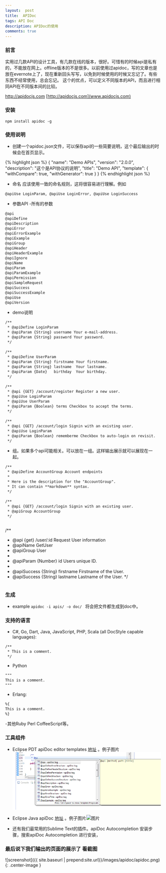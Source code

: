 ```yaml
---
layout:  post
title:  APIDoc
tags: API Doc
description: APIDoc的使用
comments: true
---
```


### 前言
实用过几款API的设计工具，有几款在线的版本，很好。可惜有的时候api是私有的，不能放在网上。offline版本的不是很多。以前使用过apidoc，写的文章也是放在evernote上了，现在重新回头写写，以免到时候使用的时候又忘记了。有些东西不经常使用，总会忘记。 这个的优点，可以定义不同版本的API，而且进行相同API在不同版本间的比较。
	
http://apidocjs.com [http://apidocjs.com](www.apidocjs.com)

### 安装

``` 
npm install apidoc -g
```

### 使用说明

- 创建一个apidoc.json文件，可以保存api的一些简要说明，这个最后输出的时候会在首页显示。


{% highlight json %}
{
  "name": "Demo APIs",
  "version": "2.0.0",
  "description": "这个是API协议的说明",
  "title": "Demo API",
  "template": {
  	"withCompare": true,
  	"withGenerator": true
  }
}
{% endhighlight json %}

- 命名	应该使用一致的命名规则，这将很容易进行理解。例如 

```
@apiUse LoginParam, @apiUse LoginError, @apiUse LoginSuccess

```

- 参数API
-所有的参数

```
@api
@apiDefine
@apiDescription
@apiError
@apiErrorExample
@apiExample
@apiGroup
@apiHeader
@apiHeaderExample
@apiIgnore
@apiName
@apiParam
@apiParamExample
@apiPermission
@apiSampleRequest
@apiSuccess
@apiSuccessExample
@apiUse
@apiVersion
```

- demo说明

```
/**
 * @apiDefine LoginParam
 * @apiParam {String} username Your e-mail-address.
 * @apiParam {String} password Your password.
 */

/**
 * @apiDefine UserParam
 * @apiParam {String} firstname Your firstname.
 * @apiParam {String} lastname  Your lastname.
 * @apiParam {Date}   birthday  Your birthday.
 */

/**
 * @api {GET} /account/register Register a new user.
 * @apiUse LoginParam
 * @apiUse UserParam
 * @apiParam {Boolean} terms Checkbox to accept the terms.
 */

/**
 * @api {GET} /account/login Signin with an existing user.
 * @apiUse LoginParam
 * @apiParam {Boolean} rememberme Checkbox to auto-login on revisit.
 */

```

- 组。如果多个api可能相关。可以放在一组。这样输出展示就可以展现在一起。 

```
/**
 * @apiDefine AccountGroup Account endpoints
 *
 * Here is the description for the "AccountGroup".
 * It can contain **markdown** syntax.
 */

/**
 * @api {GET} /account/login Signin with an existing user.
 * @apiGroup AccountGroup
 */
 
 ```

/**
 * @api {get} /user/:id Request User information
 * @apiName GetUser
 * @apiGroup User
 *
 * @apiParam {Number} id Users unique ID.
 *
 * @apiSuccess {String} firstname Firstname of the User.
 * @apiSuccess {String} lastname  Lastname of the User.
 */
 
 ```
 
```

### 生成

- example ``` apidoc -i apis/ -o doc/  ``` 将会把文件都生成到doc中。




### 支持的语言

-  C#, Go, Dart, Java, JavaScript, PHP, Scala (all DocStyle capable languages):

```
/**
 * This is a comment.
 */
 ```
 
 - Python

 ```
"""
This is a comment.
"""
 ```
 
 - Erlang:
 
  ```
%{
This is a comment.
%}
 ```
 
-其他Ruby Perl CoffeeScript等。


### 工具组件
- Eclipse PDT apiDoc editor templates [地址](https://github.com/DWand/eclipse_pdt_apiDoc_editor_templates) 。例子图片![图片](https://github.com/DWand/eclipse_pdt_apiDoc_editor_templates/raw/master/screenshot.png?raw=true)

- Eclipse Java apiDoc [地址](https://github.com/skhani/eclipse_java_apiDoc_templates) 。例子图片![图片](https://github.com/skhani/eclipse_java_apiDoc_templates/raw/master/screenshot.png?raw=true)

- 还有我们最常用的Sublime Text的插件。apiDoc Autocompletion 
 	安装步骤，搜索apiDoc Autocompletion 进行安装，

### 最后说下我们输出的页面的展示了 看截图

 ![screenshot]({{ site.baseurl | prepend:site.url}}/images/apidoc/apidoc.png){: .center-image }